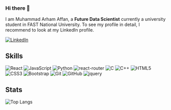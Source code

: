 ### Hi there 👋

I am Muhammad Arham Affan, a **Future Data Scientist** currently a university student in FAST National University. To see my profile in detail, I recommend to look at my LinkedIn profile.

[![LinkedIn](https://img.shields.io/badge/linkedin-%230077B5.svg?style=for-the-badge&logo=linkedin&logoColor=white)](https://www.linkedin.com/in/muhammad-adeel-9ba19951/)


## Skills

![React](https://img.shields.io/badge/-React-black?style=shield&logo=react)
![JavaScript](https://img.shields.io/badge/-JavaScript-black?style=for-the-badge&logo=javascript)
![Python](https://img.shields.io/badge/-Python-black?style=for-the-badge&logo=Python)
![react-router](https://img.shields.io/badge/React_Router-CA4245?style=for-the-badge&logo=react-router&logoColor=white)
![C](https://img.shields.io/badge/-C-00599C?style=for-the-badge&logo=c)
![C++](https://img.shields.io/badge/-C++-00599C?style=for-the-badge&logo=c)
![HTML5](https://img.shields.io/badge/-HTML5-E34F26?style=for-the-badge&logo=html5&logoColor=white)
![CSS3](https://img.shields.io/badge/-CSS3-1572B6?style=for-the-badge&logo=css3)
![Bootstrap](https://img.shields.io/badge/-Bootstrap-563D7C?style=for-the-badge&logo=bootstrap)
![Git](https://img.shields.io/badge/-Git-black?style=for-the-badge&logo=git)
![GitHub](https://img.shields.io/badge/-GitHub-181717?style=for-the-badge&logo=github)
![jquery](https://img.shields.io/badge/jQuery-0769AD?style=for-the-badge&logo=jquery&logoColor=white)




## Stats

![Top Langs](https://github-readme-stats.vercel.app/api/top-langs/?username=arham2211&hide=TeX&layout=compact&theme=prussian)


